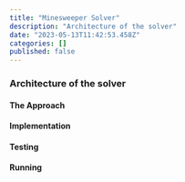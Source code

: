 ```yaml
---
title: "Minesweeper Solver"
description: "Architecture of the solver"
date: "2023-05-13T11:42:53.458Z"
categories: []
published: false
---
```


### Architecture of the solver

#### The Approach

#### Implementation

#### Testing

#### Running
